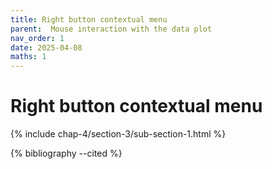 ```yaml
---
title: Right button contextual menu
parent:  Mouse interaction with the data plot
nav_order: 1
date: 2025-04-08
maths: 1
---
```


# Right button contextual menu

{% include chap-4/section-3/sub-section-1.html %}

{% bibliography --cited %}

